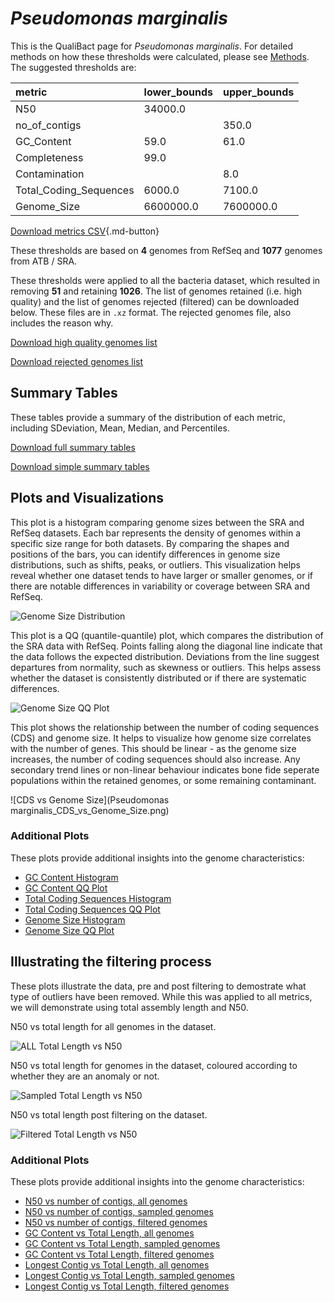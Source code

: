 # *Pseudomonas marginalis*

This is the QualiBact page for *Pseudomonas marginalis*. For detailed methods on how these thresholds were calculated, please see [Methods](../../methods.md).
The suggested thresholds are: 

| metric                 | lower_bounds   | upper_bounds   |
|:-----------------------|:---------------|:---------------|
| N50                    | 34000.0        |                |
| no_of_contigs          |                | 350.0          |
| GC_Content             | 59.0           | 61.0           |
| Completeness           | 99.0           |                |
| Contamination          |                | 8.0            |
| Total_Coding_Sequences | 6000.0         | 7100.0         |
| Genome_Size            | 6600000.0      | 7600000.0      |

[Download metrics CSV](Pseudomonas_marginalis_metrics.csv){.md-button}


These thresholds are based on **4** genomes from RefSeq and **1077** genomes from ATB / SRA.

These thresholds were applied to all the bacteria dataset, which resulted in removing **51** and retaining **1026**.
The list of genomes retained (i.e. high quality) and the list of genomes rejected (filtered) can be downloaded below. These files are in `.xz` format. The rejected genomes file, also includes the reason why.

[Download high quality genomes list](Pseudomonas_marginalis_high_quality_genomes.csv.xz)


[Download rejected genomes list](Pseudomonas_marginalis_filtered_out_genomes.csv.xz)



## Summary Tables
These tables provide a summary of the distribution of each metric, including SDeviation, Mean, Median, and Percentiles.

[Download full summary tables](summary.csv)

[Download simple summary tables](selected_summary.csv)

## Plots and Visualizations

This plot is a histogram comparing genome sizes between the SRA and RefSeq datasets. Each bar represents the density of genomes within a specific size range for both datasets. By comparing the shapes and positions of the bars, you can identify differences in genome size distributions, such as shifts, peaks, or outliers. This visualization helps reveal whether one dataset tends to have larger or smaller genomes, or if there are notable differences in variability or coverage between SRA and RefSeq.

![Genome Size Distribution](Genome_Size_refseq_histogram_kde.png)

This plot is a QQ (quantile-quantile) plot, which compares the distribution of the SRA data with RefSeq. Points falling along the diagonal line indicate that the data follows the expected distribution. Deviations from the line suggest departures from normality, such as skewness or outliers. This helps assess whether the dataset is consistently distributed or if there are systematic differences.

![Genome Size QQ Plot](Genome_Size_refseq_qqplot.png)

This plot shows the relationship between the number of coding sequences (CDS) and genome size. It helps to visualize how genome size correlates with the number of genes. This should be linear - as the genome size increases, the number of coding sequences should also increase. Any secondary trend lines or non-linear behaviour indicates bone fide seperate populations within the retained genomes, or some remaining contaminant. 

![CDS vs Genome Size](Pseudomonas marginalis_CDS_vs_Genome_Size.png)

### Additional Plots

These plots provide additional insights into the genome characteristics:

- [GC Content Histogram](GC_Content_refseq_histogram_kde.png)
- [GC Content QQ Plot](GC_Content_refseq_qqplot.png)
- [Total Coding Sequences Histogram](Total_Coding_Sequences_refseq_histogram_kde.png)
- [Total Coding Sequences QQ Plot](Total_Coding_Sequences_refseq_qqplot.png)
- [Genome Size Histogram](Genome_Size_refseq_histogram_kde.png)
- [Genome Size QQ Plot](Genome_Size_refseq_qqplot.png)
## Illustrating the filtering process
These plots illustrate the data, pre and post filtering to demostrate what type of outliers have been removed. While this was applied to all metrics, we will demonstrate using total assembly length and N50.

N50 vs total length for all genomes in the dataset.

![ALL Total Length vs N50](Pseudomonas_marginalis_all_total_length_N50.png)

N50 vs total length for genomes in the dataset, coloured according to whether they are an anomaly or not.

![Sampled Total Length vs N50](Pseudomonas_marginalis_sample_total_length_N50.png)

N50 vs total length post filtering on the dataset.

![Filtered Total Length vs N50](Pseudomonas_marginalis_filt_total_length_N50.png)

### Additional Plots

These plots provide additional insights into the genome characteristics:

- [N50 vs number of contigs, all genomes](Pseudomonas_marginalis_all_N50_number.png)
- [N50 vs number of contigs, sampled genomes](Pseudomonas_marginalis_sample_N50_number.png)
- [N50 vs number of contigs, filtered genomes](Pseudomonas_marginalis_filt_N50_number.png)
- [GC Content vs Total Length, all genomes](Pseudomonas_marginalis_all_total_length_GC_Content.png)
- [GC Content vs Total Length, sampled genomes](Pseudomonas_marginalis_sample_total_length_GC_Content.png)
- [GC Content vs Total Length, filtered genomes](Pseudomonas_marginalis_filt_total_length_GC_Content.png)
- [Longest Contig vs Total Length, all genomes](Pseudomonas_marginalis_all_total_length_longest.png)
- [Longest Contig vs Total Length, sampled genomes](Pseudomonas_marginalis_sample_total_length_longest.png)
- [Longest Contig vs Total Length, filtered genomes](Pseudomonas_marginalis_filt_total_length_longest.png)

